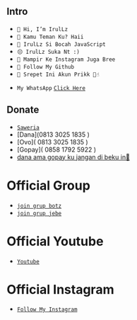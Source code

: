 ## Intro

- ```👋 Hi, I’m IrulLz ```
- ```👀 Kamu Teman Ku? Haii```
- ```🌱 IrulLz Si Bocah JavaScript```
- ```😔 IrulLz Suka Nt :)```
- ```👑 Mampir Ke Instagram Juga Bree```
- ```🐳 Follow My Github``` 
- ```🗿 Srepet Ini Akun Prikk 🗿☝️```
* ```My WhatsApp``` [`Click Here`](https://wa.me/6281330251825?text=Assalamualaikum)

## Donate
- [```Saweria```](https://saweria.co/rulzstorex)
- [Dana](0813 3025 1835 )
- [Ovo]( 0813 3025 1835 )
- [Gopay]( 0858 1792 5922 )
- [dana ama gopay ku jangan di beku in🥺](https://www.instagram.com/irulz.elek_/)

# Official Group
- [```join grup botz```](https://chat.whatsapp.com/GbR42kIJTblBtFXlWHFiX9)
- [```join grup jebe```](https://chat.whatsapp.com/Laeeh4JaYcrL5sd5mjECnc)

# Official Youtube
- [ ```Youtube```](https://youtube.com/channel/UCgaoyyeZlObOfaSSuCJaPRg)

# Official Instagram
- [ ```Follow My Instagram```](https://www.instagram.com/irulzgoodboy_/)
<!---
RulzTodzMD/RulzTodzMD is a ✨ special ✨ repository because its `README.md` (this file) appears on your GitHub profile.
You can click the Preview link to take a look at your changes.
--->
